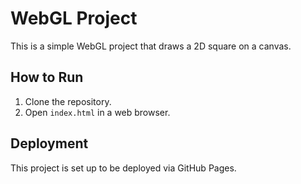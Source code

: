# WebGL Project

This is a simple WebGL project that draws a 2D square on a canvas.

## How to Run

1. Clone the repository.
2. Open `index.html` in a web browser.

## Deployment

This project is set up to be deployed via GitHub Pages.
